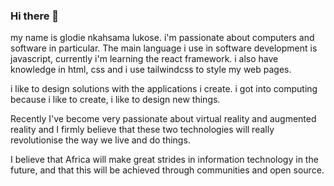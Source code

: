 ### Hi there 👋
my name is glodie nkahsama lukose. i'm passionate about computers and software in particular. The main language i use in software development is javascript, currently i'm learning the react framework. i also have knowledge in html, css and i use tailwindcss to style my web pages. 

i like to design solutions with the applications i create. i got into computing because i like to create, i like to design new things.

Recently I've become very passionate about virtual reality and augmented reality and I firmly believe that these two technologies will really revolutionise the way we live and do things.

I believe that Africa will make great strides in information technology in the future, and that this will be achieved through communities and open source.
